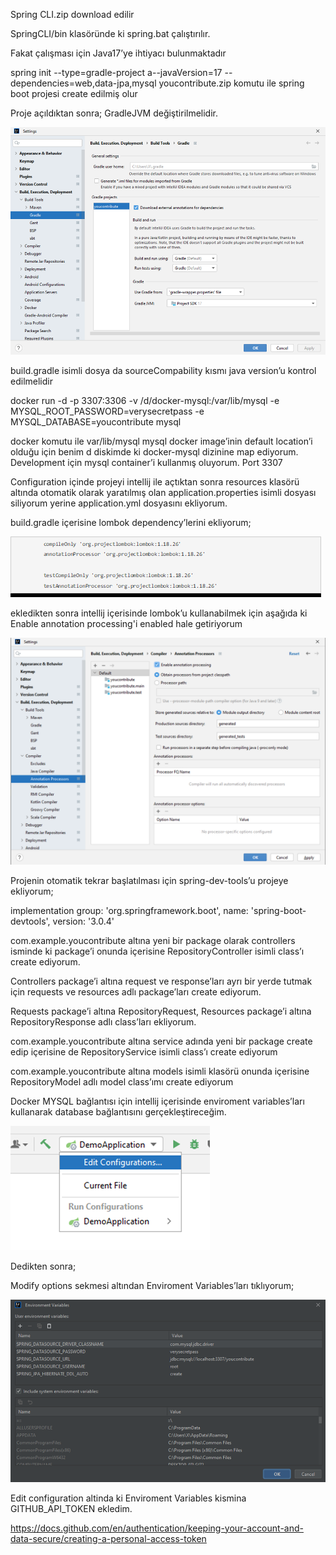 Spring CLI.zip download edilir

SpringCLI/bin klasöründe ki spring.bat çalıştırılır.

Fakat çalışması için Java17’ye ihtiyacı bulunmaktadır

spring init --type=gradle-project a--javaVersion=17 --dependencies=web,data-jpa,mysql youcontribute.zip komutu ile
spring boot projesi create edilmiş olur

Proje açıldıktan sonra; GradleJVM değiştirilmelidir.

![img_3.png](images/img_3.png)

build.gradle isimli dosya da sourceCompability kısmı java version’u kontrol edilmelidir

docker run -d -p 3307:3306 -v /d/docker-mysql:/var/lib/mysql -e MYSQL_ROOT_PASSWORD=verysecretpass -e
MYSQL_DATABASE=youcontribute mysql

docker komutu ile var/lib/mysql mysql docker image’inin default location’i olduğu için benim d diskimde ki docker-mysql
dizinine map ediyorum. Development için mysql container’i kullanmış oluyorum. Port 3307

Configuration içinde projeyi intellij ile açtıktan sonra resources klasörü altında otomatik olarak yaratılmış olan
application.properties isimli dosyası siliyorum yerine application.yml dosyasını ekliyorum.

build.gradle içerisine lombok dependency’lerini ekliyorum;

![img.png](images/img.png)

ekledikten sonra intellij içerisinde lombok’u kullanabilmek için aşağıda ki Enable annotation processing'i enabled hale
getiriyorum

![img_1.png](images/img_1.png)

Projenin otomatik tekrar başlatılması için spring-dev-tools’u projeye ekliyorum;

implementation group: 'org.springframework.boot', name: 'spring-boot-devtools', version: '3.0.4'

com.example.youcontribute altına yeni bir package olarak controllers isminde ki package’i onunda içerisine RepositoryController isimli class’ı create ediyorum. 

Controllers package’i altına request ve response’ları ayrı bir yerde tutmak için requests ve resources adlı package’ları create ediyorum.

Requests package’i altına RepositoryRequest, Resources package’i altına RepositoryResponse adlı class’ları ekliyorum.

com.example.youcontribute altına service adında yeni bir package create edip içerisine de RepositoryService isimli class’ı create ediyorum

com.example.youcontribute altına models isimli klasörü onunda içerisine RepositoryModel adlı model class’ımı create ediyorum

Docker MYSQL bağlantısı için intellij içerisinde enviroment variables’ları kullanarak database bağlantısını gerçekleştireceğim.

![img_2.png](images/img_2.png)

Dedikten sonra;

Modify options sekmesi altından Enviroment Variables’ları tıklıyorum;

![img_4.png](images/img_4.png)

Edit configuration altinda ki Enviroment Variables kismina GITHUB_API_TOKEN ekledim.

https://docs.github.com/en/authentication/keeping-your-account-and-data-secure/creating-a-personal-access-token

